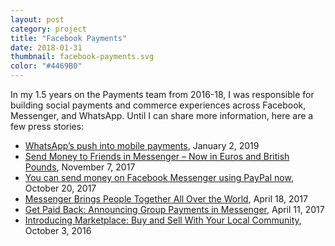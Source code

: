 ```yaml
---
layout: post
category: project
title: "Facebook Payments"
date: 2018-01-31
thumbnail: facebook-payments.svg
color: "#4469B0"
---
```


In my 1.5 years on the Payments team from 2016-18, I was responsible for building social payments and commerce experiences across Facebook, Messenger, and WhatsApp. Until I can share more information, here are a few press stories:

- <a href="https://www.ft.com/content/e045cdd2-0503-11e9-99df-6183d3002ee1">WhatsApp’s push into mobile payments</a>, January 2, 2019
- <a href="https://newsroom.fb.com/news/2017/11/send-money-to-friends-in-messenger-now-in-euros-and-british-pounds/">Send Money to Friends in Messenger – Now in Euros and British Pounds</a>, November 7, 2017
- <a href="https://finance.yahoo.com/news/can-send-money-facebook-messenger-using-paypal-now-125928749.html?fbclid=IwAR1d3Aop46C37FcK1OswAz6hyxfbJTOy-n5NZEzMZS7GJTrM1FnXIvGn1vE">You can send money on Facebook Messenger using PayPal now</a>, October 20, 2017
- <a href="https://newsroom.fb.com/news/2017/04/messenger-f8/">Messenger Brings People Together All Over the World</a>, April 18, 2017
- <a href="https://newsroom.fb.com/news/2017/04/get-paid-back-announcing-group-payments-in-messenger/">Get Paid Back: Announcing Group Payments in Messenger</a>, April 11, 2017
- <a href="https://newsroom.fb.com/news/2016/10/introducing-marketplace-buy-and-sell-with-your-local-community/">Introducing Marketplace: Buy and Sell With Your Local Community</a>, October 3, 2016
